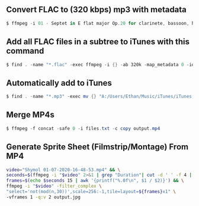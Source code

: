 ## Convert FLAC to (320 kbps) mp3 with metadata
```powershell
$ ffmpeg -i 01 - Septet in E flat major Op.20 for clarinete, bassoon, horn, violin, viola, cello & double bass - Adagio-allegro con brio.flac -ab 320k -map_metadata 0 -id3v2_version 3 output.mp3
```


## Add all FLAC files in a subtree to iTunes with this command

```powershell
$ find . -name "*.flac" -exec ffmpeg -i {} -ab 320k -map_metadata 0 -id3v2_version 3 {}.mp3 \;
```

## Automatically add to iTunes
```powershell
$ find . -name "*.mp3" -exec mv {} "A:/Users/Ethan/Music/iTunes/iTunes Media/Automatically Add to iTunes.localized/" \;
```

## Merge MP4s
```powershell
$ ffmpeg -f concat -safe 0 -i files.txt -c copy output.mp4
```

## Generate Sprite Sheet (Filmstrip/Montage) From MP4
```bash
video="Shymol 01-07-2020-16-48-53.mp4" && \
seconds=$(ffmpeg -i "$video" 2>&1 | grep "Duration"| cut -d ' ' -f 4 | sed s/,// | sed 's@\..*@@g' | awk '{ split($1, A, ":"); split(A[3], B, "."); print 3600*A[1] + 60*A[2] + B[1] }') && \
frames=$(echo $seconds 15 | awk '{printf("%.0f\n", $1 / $2)}') && \
ffmpeg -i "$video" -filter_complex \
"select='not(mod(n,30))',scale=256:-1,tile=layout=${frames}x1" \
-vframes 1 -q:v 2 output.jpg
```